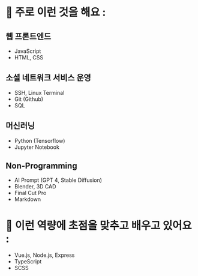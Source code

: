 # 🍑 주로 이런 것을 해요 :

## 웹 프론트엔드

* JavaScript
* HTML, CSS

## 소셜 네트워크 서비스 운영

* SSH, Linux Terminal
* Git (Github)
* SQL

## 머신러닝

* Python (Tensorflow)
* Jupyter Notebook

## Non-Programming

* AI Prompt (GPT 4, Stable Diffusion)
* Blender, 3D CAD
* Final Cut Pro
* Markdown

# 🍑 이런 역량에 초점을 맞추고 배우고 있어요 :

* Vue.js, Node.js, Express
* TypeScript
* SCSS